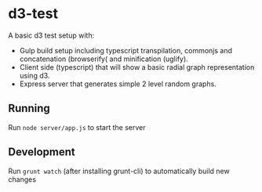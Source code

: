 # d3-test

A basic d3 test setup with:
- Gulp build setup including typescript transpilation, commonjs and concatenation (browserify( and minification (uglify).
- Client side (typescript) that will show a basic radial graph representation using d3.
- Express server that generates simple 2 level random graphs.

## Running
Run `node server/app.js` to start the server

## Development
Run `grunt watch` (after installing grunt-cli) to automatically build new changes
